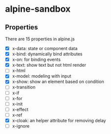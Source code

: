 # alpine-sandbox

## Properties
There are 15 properties in alpine.js 
- [x] x-data: state or component data
- [x] x-bind: dynamically bind attributes 
- [x] x-on: for binding events
- [x] x-text: show text but not html render
- [ ] x-html 
- [x] x-model: modeling with input
- [x] x-show: show an element based on condition
- [ ] x-transition 
- [ ] x-if 
- [ ] x-for 
- [ ] x-init 
- [ ] x-effect 
- [ ] x-ref 
- [x] x-cloak: an helper attribute for removing delay  
- [ ] x-ignore  